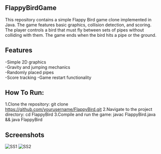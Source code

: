 ## FlappyBirdGame

This repository contains a simple Flappy Bird game clone implemented in Java. The game features basic graphics, collision detection, and scoring. The player controls a bird that must fly between sets of pipes without colliding with them. The game ends when the bird hits a pipe or the ground.

## Features

-Simple 2D graphics                      
-Gravity and jumping mechanics                        
-Randomly placed pipes                            
-Score tracking 
-Game restart functionality                      


## How To Run:

1.Clone the repository: git clone https://github.com/yourusername/FlappyBird.git
2.Navigate to the project directory: cd FlappyBird
3.Compile and run the game: javac FlappyBird.java && java FlappyBird

## Screenshots

![SS1](https://github.com/user-attachments/assets/4804e0aa-96bf-4275-9c37-2ff49c64c3d0)
![SS2](https://github.com/user-attachments/assets/bea4ab1c-c53a-49cd-b341-bc6537077854)
